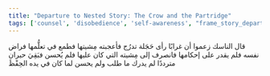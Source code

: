 ```yaml
---
title: "Departure to Nested Story: The Crow and the Partridge"
tags: ['counsel', 'disobedience', 'self-awareness', "frame_story_departure"]
---
```


 قال الناسك زعموا أن غرابًا رأى حَجَلة تدرُج فأعجبته مِشيتها فطمع في تعلُّمها فراض نفسه فلم يقدر على إحكامها فانصرف إلى مِشيته التي كان عليها فلم يُحسن فبَقِيَ حيران مترددًا لم يدرك ما طلب ولم يحسن لما كان في يده الحِفْظَ
